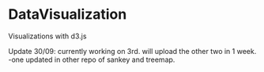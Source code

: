# DataVisualization
Visualizations with d3.js 

Update 30/09: currently working on 3rd. will upload the other two in 1 week.
-one updated in other repo of sankey and treemap.
